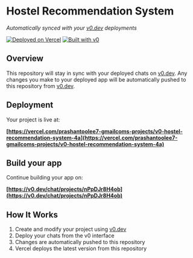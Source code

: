 # Hostel Recommendation System

*Automatically synced with your [v0.dev](https://v0.dev) deployments*

[![Deployed on Vercel](https://img.shields.io/badge/Deployed%20on-Vercel-black?style=for-the-badge&logo=vercel)](https://vercel.com/prashantoolee7-gmailcoms-projects/v0-hostel-recommendation-system-4a)
[![Built with v0](https://img.shields.io/badge/Built%20with-v0.dev-black?style=for-the-badge)](https://v0.dev/chat/projects/nPpDJr8H4ob)

## Overview

This repository will stay in sync with your deployed chats on [v0.dev](https://v0.dev).
Any changes you make to your deployed app will be automatically pushed to this repository from [v0.dev](https://v0.dev).

## Deployment

Your project is live at:

**[https://vercel.com/prashantoolee7-gmailcoms-projects/v0-hostel-recommendation-system-4a](https://vercel.com/prashantoolee7-gmailcoms-projects/v0-hostel-recommendation-system-4a)**

## Build your app

Continue building your app on:

**[https://v0.dev/chat/projects/nPpDJr8H4ob](https://v0.dev/chat/projects/nPpDJr8H4ob)**

## How It Works

1. Create and modify your project using [v0.dev](https://v0.dev)
2. Deploy your chats from the v0 interface
3. Changes are automatically pushed to this repository
4. Vercel deploys the latest version from this repository
